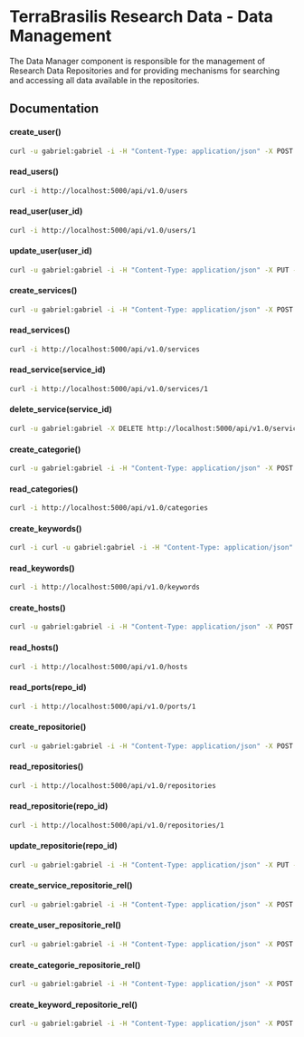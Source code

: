# TerraBrasilis Research Data - Data Management
The Data Manager component is responsible for the management of Research Data Repositories and for providing mechanisms for searching and accessing all data available in the repositories.


Documentation
------------
#### create_user()
```sh
curl -u gabriel:gabriel -i -H "Content-Type: application/json" -X POST -d '{"username": "gabriel", "full_name": "Gabriel Sansigolo", "password":"gabriel", "email":"gabrielsansigolo@gmail.com", "image":"assets/images/img_avatar2.png", "created_on":"2019-09-04T14:48:54+00:00", "last_login":"2019-09-04T14:48:54+00:00"}' http://localhost:5000/api/v1.0/users
```

#### read_users()
```sh
curl -i http://localhost:5000/api/v1.0/users
```

#### read_user(user_id)
```sh
curl -i http://localhost:5000/api/v1.0/users/1
```

#### update_user(user_id)
```sh
curl -u gabriel:gabriel -i -H "Content-Type: application/json" -X PUT -d '{"username": "gabriel", "full_name": "Gabriel Sansigolo", "password":"gabriel", "email":"gabrielsansigolo@gmail.com", "image":"assets/images/img_avatar2.png", "created_on":"2019-09-04T14:48:54+00:00", "last_login":"2019-09-04T14:48:54+00:00"}' http://localhost:5000/api/v1.0/users/1
```

#### create_services() 
```sh
curl -u gabriel:gabriel -i -H "Content-Type: application/json" -X POST -d '{"name": "PostgreSQL", "machine": 1, "host_id": 3, "created_on": "2019-09-04T14:48:54+00:00"}' http://localhost:5000/api/v1.0/services
```

#### read_services() 
```sh
curl -i http://localhost:5000/api/v1.0/services
```

#### read_service(service_id)
```sh
curl -i http://localhost:5000/api/v1.0/services/1
```

#### delete_service(service_id)
```sh
curl -u gabriel:gabriel -X DELETE http://localhost:5000/api/v1.0/services/7
```

#### create_categorie()
```sh
curl -u gabriel:gabriel -i -H "Content-Type: application/json" -X POST -d '{"name": "Observação da Terra"}' http://localhost:5000/api/v1.0/categories
```

#### read_categories() 
```sh
curl -i http://localhost:5000/api/v1.0/categories

```

#### create_keywords()
```sh
curl -i curl -u gabriel:gabriel -i -H "Content-Type: application/json" -X POST -d '{"name": "Processamento de Imagens"}' http://localhost:5000/api/v1.0/keywords
```

#### read_keywords()
```sh
curl -i http://localhost:5000/api/v1.0/keywords

```

#### create_hosts()
```sh
curl -u gabriel:gabriel -i -H "Content-Type: application/json" -X POST -d '{"name": "Servidor_3","address": "172.19.0","created_on":"2019-09-04T14:48:54+00:00" }' http://localhost:5000/api/v1.0/hosts
```

#### read_hosts()
```sh
curl -i http://localhost:5000/api/v1.0/hosts

```

#### read_ports(repo_id)
```sh
curl -i http://localhost:5000/api/v1.0/ports/1

```
#### create_repositorie()
```sh
curl -u gabriel:gabriel -i -H "Content-Type: application/json" -X POST -d '{"name": "Teste","abstract": "Teste","maintainer": "username","created_on": "2019-09-04T14:48:54+00:00","language": "Português","email": "email@email.com","bbox": "POLYGON((-70.0588433406 -33.3848757513,-35.2541558406 -33.3848757513, -35.2541558406 0.2315631899,-70.0588433406 0.2315631899,-70.0588433406 -33.3848757513))","custom_fields": []}' http://localhost:5000/api/v1.0/repositories
```

#### read_repositories()
```sh
curl -i http://localhost:5000/api/v1.0/repositories
```

#### read_repositorie(repo_id)
```sh
curl -i http://localhost:5000/api/v1.0/repositories/1

```

#### update_repositorie(repo_id)
```sh
curl -u gabriel:gabriel -i -H "Content-Type: application/json" -X PUT -d '{"name": "Teste","abstract": "Teste","maintainer": "username","created_on": "2019-09-04T14:48:54+00:00","language": "Português","email": "email@email.com","bbox": "POLYGON((-70.0588433406 -33.3848757513,-35.2541558406 -33.3848757513, -35.2541558406 0.2315631899,-70.0588433406 0.2315631899,-70.0588433406 -33.3848757513))","custom_fields": []}' http://localhost:5000/api/v1.0/repositories/3
```

#### create_service_repositorie_rel()
```sh
curl -u gabriel:gabriel -i -H "Content-Type: application/json" -X POST -d '{"repo_id": 1, "service_id": 4}' http://localhost:5000/api/v1.0/service_repositorie_rel
```
 
#### create_user_repositorie_rel()
```sh
curl -u gabriel:gabriel -i -H "Content-Type: application/json" -X POST -d '{"repo_id": 1, "user_id": 3}' http://localhost:5000/api/v1.0/user_repositorie_rel
```

#### create_categorie_repositorie_rel()
```sh
curl -u gabriel:gabriel -i -H "Content-Type: application/json" -X POST -d '{"repo_id": 1, "categorie_id": 3}' http://localhost:5000/api/v1.0/categorie_repositorie_rel
```

#### create_keyword_repositorie_rel()
```sh
curl -u gabriel:gabriel -i -H "Content-Type: application/json" -X POST -d '{"repo_id": 1, "keyword_id": 7}' http://localhost:5000/api/v1.0/keyword_repositorie_rel
```
